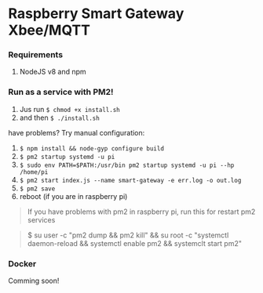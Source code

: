# Raspberry Smart Gateway Xbee/MQTT


### Requirements

1. NodeJS v8 and npm 

### Run as a service with PM2!

1. Jus run `$ chmod +x install.sh`
2. and then `$ ./install.sh`

have problems? Try manual configuration:


1. `$ npm install && node-gyp configure build`
2. `$ pm2 startup systemd -u pi`
3. `$ sudo env PATH=$PATH:/usr/bin pm2 startup systemd -u pi --hp /home/pi`
4. `$ pm2 start index.js --name smart-gateway -e err.log -o out.log`
5. `$ pm2 save`
6. reboot (if you are in raspberry pi)

> If you have problems with pm2 in raspberry pi, run this for restart pm2 services

> $ su user -c "pm2 dump && pm2 kill" && su root -c "systemctl daemon-reload && systemctl enable pm2 && systemclt start pm2"

### Docker

Comming soon!
